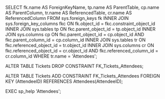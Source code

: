 SELECT 
    fk.name AS ForeignKeyName,
    tp.name AS ParentTable,
    cp.name AS ParentColumn,
    tr.name AS ReferencedTable,
    cr.name AS ReferencedColumn
FROM sys.foreign_keys fk
INNER JOIN sys.foreign_key_columns fkc ON fk.object_id = fkc.constraint_object_id
INNER JOIN sys.tables tp ON fkc.parent_object_id = tp.object_id
INNER JOIN sys.columns cp ON fkc.parent_object_id = cp.object_id AND fkc.parent_column_id = cp.column_id
INNER JOIN sys.tables tr ON fkc.referenced_object_id = tr.object_id
INNER JOIN sys.columns cr ON fkc.referenced_object_id = cr.object_id AND fkc.referenced_column_id = cr.column_id
WHERE tr.name = 'Attendees';


ALTER TABLE Tickets DROP CONSTRAINT FK_Tickets_Attendees;



ALTER TABLE Tickets 
ADD CONSTRAINT FK_Tickets_Attendees FOREIGN KEY (AttendeeID) REFERENCES Attendees(AttendeeID);

EXEC sp_help 'Attendees';
